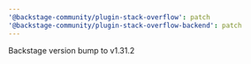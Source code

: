 ```yaml
---
'@backstage-community/plugin-stack-overflow': patch
'@backstage-community/plugin-stack-overflow-backend': patch
---
```


Backstage version bump to v1.31.2

